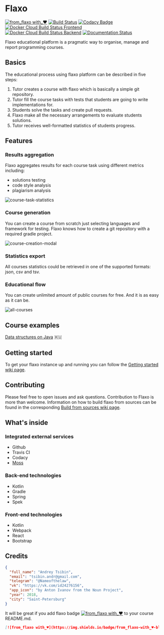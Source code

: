 # Flaxo
[![from_flaxo with_♥](https://img.shields.io/badge/from_flaxo-with_♥-blue.svg)](https://github.com/tcibinan/flaxo)
[![Build Status](https://travis-ci.org/tcibinan/flaxo.svg?branch=dev)](https://travis-ci.org/tcibinan/flaxo)
[![Codacy Badge](https://api.codacy.com/project/badge/Grade/5b599e5082814d26b34c778670c9985c)](https://www.codacy.com/app/NameOfTheLaw/flaxo?utm_source=github.com&amp;utm_medium=referral&amp;utm_content=tcibinan/flaxo&amp;utm_campaign=Badge_Grade)
[![Docker Cloud Build Status Frontend](https://img.shields.io/docker/cloud/build/flaxo/frontend.svg?label=frontend%20docker)](https://hub.docker.com/r/flaxo/frontend)
[![Docker Cloud Build Status Backend](https://img.shields.io/docker/cloud/build/flaxo/backend.svg?label=backend%20docker)](https://hub.docker.com/r/flaxo/backend)
[![Documentation Status](https://readthedocs.org/projects/flaxo/badge/?version=latest)](https://flaxo.readthedocs.io/en/latest/?badge=latest)

Flaxo educational platform is a pragmatic way to organise, manage and report programming courses.

## Basics

The educational process using flaxo platform can be described in five steps:

1. Tutor creates a course with flaxo which is basically a simple git repository.
2. Tutor fill the course tasks with tests that students are going to write implementations for.
3. Students solve the tasks and create pull requests.
4. Flaxo make all the necessary arrangements to evaluate students solutions.
5. Tutor receives well-formatted statistics of students progress.

## Features

### Results aggregation

Flaxo aggregates results for each course task using different metrics including: 

- solutions testing
- code style analysis
- plagiarism analysis

![course-task-statistics](https://github.com/tcibinan/flaxo/raw/dev/screenshots/course-task.png)

### Course generation

You can create a course from scratch just selecting languages and framework for testing.
Flaxo knows how to create a git repository with a required gradle project.

![course-creation-modal](https://github.com/tcibinan/flaxo/raw/dev/screenshots/course-creation-modal.png)

### Statistics export

All courses statistics could be retrieved in one of the supported formats: json, csv and tsv.

### Educational flow

You can create unlimited amount of public courses for free. And it is as easy as it can be.

![all-courses](https://github.com/tcibinan/flaxo/raw/dev/screenshots/all-courses.png)

## Course examples

[Data structures on Java](https://github.com/tcibinan/data-structures-course) :ru:

## Getting started

To get your flaxo instance up and running you can follow the [Getting started wiki page](https://github.com/tcibinan/flaxo/wiki/Getting-started).

## Contributing

Please feel free to open issues and ask questions. Contribution to Flaxo is more than welcome.
Information on how to build flaxo from sources can be found in the corresponding 
[Build from sources wiki page](https://github.com/tcibinan/flaxo/wiki/Build-from-sources).

## What's inside

### Integrated external services

- Github
- Travis CI
- Codacy
- [Moss](https://theory.stanford.edu/~aiken/moss/)

### Back-end technologies

- Kotlin
- Gradle
- Spring
- Spek

### Front-end technologies

- Kotlin
- Webpack
- React
- Bootstrap

## Credits

```json
{ 
  "full_name": "Andrey Tsibin",
  "email": "tsibin.andr@gmail.com",
  "telegram": "@Nameofthelaw",
  "vk": "https://vk.com/id24276156",
  "app_icon": "by Anton Ivanov from the Noun Project",
  "year": 2018,
  "city": "Saint-Petersburg"
}
```

It will be great if you add flaxo badge [![from_flaxo with_♥](https://img.shields.io/badge/from_flaxo-with_♥-blue.svg)](https://github.com/tcibinan/flaxo) to your course README.md.

```markdown
[![from_flaxo with_♥](https://img.shields.io/badge/from_flaxo-with_♥-blue.svg)](https://github.com/tcibinan/flaxo)
```
